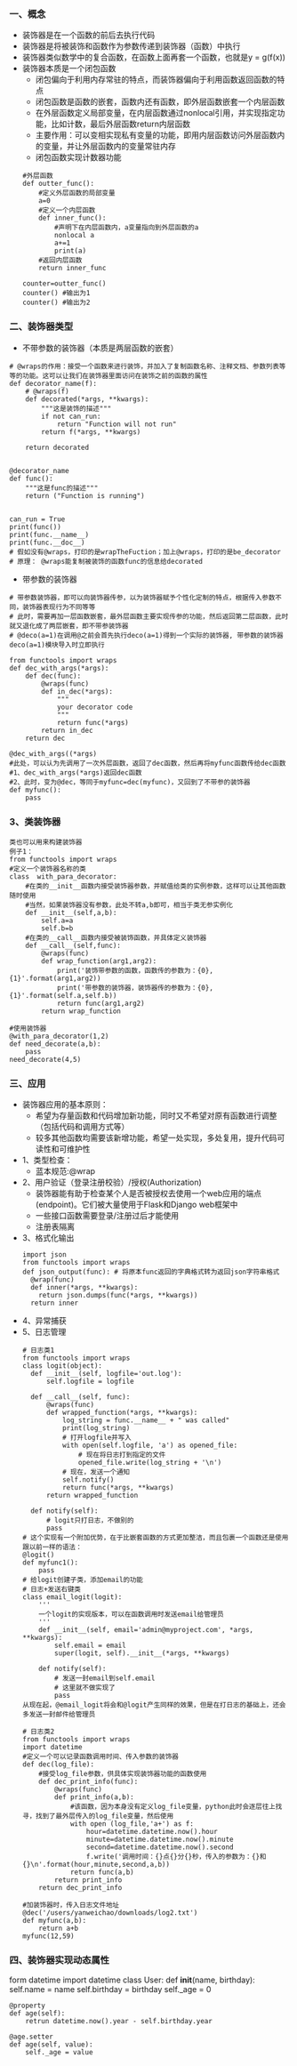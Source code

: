 ### 一、概念
* 装饰器是在一个函数的前后去执行代码
* 装饰器是将被装饰和函数作为参数传递到装饰器（函数）中执行
* 装饰器类似数学中的复合函数，在函数上面再套一个函数，也就是y = g(f(x)) 
* 装饰器本质是一个闭包函数
  * 闭包偏向于利用内存常驻的特点，而装饰器偏向于利用函数返回函数的特点
  * 闭包函数是函数的嵌套，函数内还有函数，即外层函数嵌套一个内层函数
  * 在外层函数定义局部变量，在内层函数通过nonlocal引用，并实现指定功能，比如计数，最后外层函数return内层函数
  * 主要作用：可以变相实现私有变量的功能，即用内层函数访问外层函数内的变量，并让外层函数内的变量常驻内存
  * 闭包函数实现计数器功能
  ```
  #外层函数
  def outter_func():
      #定义外层函数的局部变量
      a=0
      #定义一个内层函数
      def inner_func():
          #声明下在内层函数内，a变量指向到外层函数的a
          nonlocal a
          a+=1
          print(a)
      #返回内层函数
      return inner_func
 
  counter=outter_func()
  counter() #输出为1
  counter() #输出为2
  ```

### 二、装饰器类型
* 不带参数的装饰器（本质是两层函数的嵌套）
```
# @wraps的作用：接受一个函数来进行装饰，并加入了复制函数名称、注释文档、参数列表等等的功能。这可以让我们在装饰器里面访问在装饰之前的函数的属性
def decorator_name(f):
    # @wraps(f)
    def decorated(*args, **kwargs):
        """这是装饰的描述"""
        if not can_run:
            return "Function will not run"
        return f(*args, **kwargs)

    return decorated


@decorator_name
def func():
    """这是func的描述"""
    return ("Function is running")


can_run = True
print(func())
print(func.__name__)
print(func.__doc__)
# 假如没有@wraps，打印的是wrapTheFuction；加上@wraps，打印的是be_decorator
# 原理： @wraps能复制被装饰的函数func的信息给decorated
```
* 带参数的装饰器
```
# 带参数装饰器，即可以向装饰器传参，以为装饰器赋予个性化定制的特点，根据传入参数不同，装饰器表现行为不同等等
# 此时，需要再加一层函数嵌套，最外层函数主要实现传参的功能，然后返回第二层函数，此时就又退化成了两层嵌套，即不带参装饰器
# @deco(a=1)在调用@之前会首先执行deco(a=1)得到一个实际的装饰器, 带参数的装饰器deco(a=1)模块导入时立即执行

from functools import wraps
def dec_with_args(*args):
    def dec(func):
        @wraps(func)
        def in_dec(*args):
            """
            your decorator code
            """
            return func(*args)
        return in_dec
    return dec
 
@dec_with_args((*args)
#此处，可以认为先调用了一次外层函数，返回了dec函数，然后再将myfunc函数传给dec函数
#1、dec_with_args(*args)返回dec函数
#2、此时，变为@dec，等同于myfunc=dec(myfunc)，又回到了不带参的装饰器
def myfunc():
    pass
```

### 3、类装饰器
```
类也可以用来构建装饰器
例子1：
from functools import wraps 
#定义一个装饰器名称的类
class  with_para_decorator: 
    #在类的__init__函数内接受装饰器参数，并赋值给类的实例参数，这样可以让其他函数随时使用
    #当然，如果装饰器没有参数，此处不转a,b即可，相当于类无参实例化
	def __init__(self,a,b):    
		self.a=a	
		self.b=b	
    #在类的__call__函数内接受被装饰函数，并具体定义装饰器
	def __call__(self,func):   
		@wraps(func)   			
		def wrap_function(arg1,arg2):  
			print('装饰带参数的函数，函数传的参数为：{0}, {1}'.format(arg1,arg2))
			print('带参数的装饰器，装饰器传的参数为：{0}, {1}'.format(self.a,self.b))
			return func(arg1,arg2)   
		return wrap_function
 
#使用装饰器
@with_para_decorator(1,2)  
def need_decorate(a,b):   
	pass
need_decorate(4,5)		   
```


### 三、应用
* 装饰器应用的基本原则：
  * 希望为存量函数和代码增加新功能，同时又不希望对原有函数进行调整（包括代码和调用方式等）
  * 较多其他函数均需要该新增功能，希望一处实现，多处复用，提升代码可读性和可维护性
* 1、类型检查：
  * 蓝本规范:@wrap
* 2、用户验证（登录注册校验）/授权(Authorization)
  * 装饰器能有助于检查某个人是否被授权去使用一个web应用的端点(endpoint)。它们被大量使用于Flask和Django web框架中
  * 一些接口函数需要登录/注册过后才能使用
  * 注册表隔离
* 3、格式化输出
  ```
  import json
  from functools import wraps
  def json_output(func): # 将原本func返回的字典格式转为返回json字符串格式
    @wrap(func)
    def inner(*args, **kwargs):
      return json.dumps(func(*args, **kwargs))
    return inner
  ```
* 4、异常捕获
* 5、日志管理
  ```
  # 日志类1
  from functools import wraps
  class logit(object):
    def __init__(self, logfile='out.log'):
        self.logfile = logfile

    def __call__(self, func):
        @wraps(func)
        def wrapped_function(*args, **kwargs):
            log_string = func.__name__ + " was called"
            print(log_string)
            # 打开logfile并写入
            with open(self.logfile, 'a') as opened_file:
                # 现在将日志打到指定的文件
                opened_file.write(log_string + '\n')
            # 现在，发送一个通知
            self.notify()
            return func(*args, **kwargs)
        return wrapped_function

    def notify(self):
        # logit只打日志，不做别的
        pass
  # 这个实现有一个附加优势，在于比嵌套函数的方式更加整洁，而且包裹一个函数还是使用跟以前一样的语法：
  @logit()
  def myfunc1():
      pass
  # 给logit创建子类，添加email的功能
  # 日志+发送右键类
  class email_logit(logit):
      '''
      一个logit的实现版本，可以在函数调用时发送email给管理员
      '''
      def __init__(self, email='admin@myproject.com', *args, **kwargs):
          self.email = email
          super(logit, self).__init__(*args, **kwargs)
  
      def notify(self):
          # 发送一封email到self.email
          # 这里就不做实现了
          pass
  从现在起，@email_logit将会和@logit产生同样的效果，但是在打日志的基础上，还会多发送一封邮件给管理员
  ```
  ```
  # 日志类2
  from functools import wraps
  import datetime
  #定义一个可以记录函数调用时间、传入参数的装饰器
  def dec(log_file):
      #接受log_file参数，供具体实现装饰器功能的函数使用
      def dec_print_info(func):
          @wraps(func)
          def print_info(a,b):
              #该函数，因为本身没有定义log_file变量，python此时会逐层往上找寻，找到了最外层传入的log_file变量，然后使用
              with open (log_file,'a+') as f:
                  hour=datetime.datetime.now().hour
                  minute=datetime.datetime.now().minute
                  second=datetime.datetime.now().second
                  f.write('调用时间：{}点{}分{}秒，传入的参数为：{}和{}\n'.format(hour,minute,second,a,b))
              return func(a,b)
          return print_info
      return dec_print_info
   
  #加装饰器时，传入日志文件地址
  @dec('/users/yanweichao/downloads/log2.txt')
  def myfunc(a,b):
      return a+b
  myfunc(12,59)
  ```


### 四、装饰器实现动态属性
form datetime import datetime
class User:
    def __init__(name, birthday):
        self.name = name
        self.birthday = birthday
        self._age = 0
    
    @property
    def age(self):
        retrun datetime.now().year - self.birthday.year
    
    @age.setter
    def age(self, value):
        self._age = value
